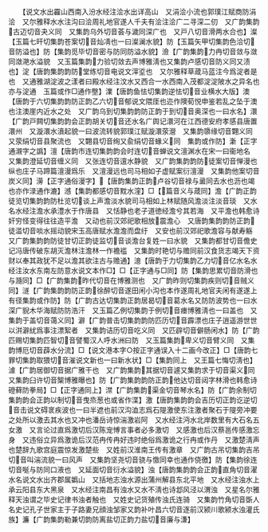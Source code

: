 <!-- { "loadSidebar": true } -->
　　【说文水出靃山西南入汾水经注浍水出详高山　又涓浍小流也郭璞江赋商防涓浍　又尔雅释水水注沟曰浍周礼地官遂人千夫有浍注浍广二寻深二仞　又广韵集韵古迈切音夬义同　又集韵乌外切音荟与濊同深广也　又戸八切音滑两水合也】澯【玉篇七旰切集韵苍案切音灿凊也一曰澯澜水貌】防【玉篇矢甲切集韵色洽切音防溢也】防【集韵觅毕切音密与防同防溢水貌】澰【广韵集韵力冉切音敛与潋同潋滟水溢貌　又玉篇集韵力验切敛去声博雅淸也又集韵卢感切音防义同又渍也】淀【唐韵集韵韵防堂练切音电说文滓垽也　又尔雅释草葴马蓝注今爲淀者是也　又通雅湖淀波之漾者曰殿水经注汶水又西合一水西南入茂都淀淀陂水之异名也　亦与淀通　玉篇或作□通作壂】澲【唐韵鱼怯切集韵逆怯切音业横水大版】澳【唐韵于六切集韵韵防正韵乙六切音郁说文隈厓也迩作隩荀悦申鉴若乱之坠于澳也注澳崖内近水之处　又广韵乌到切集韵韵防正韵于到切音奥深也一曰水名】澴【广韵戸闗切集韵韵会正韵胡关切音还水名广舆记澴河在江西德安府孝感县唐置澴州　又漩澴水濆起貌一曰波流转貌郭璞江赋漩澴荥瀯　又集韵隳缘切音翾义同　又荥绢切音县聚流也　又翾县切音绚又兪绢切音蝝义同　集韵或作防】澵【正字通瀙字之譌】澶【唐韵市连切集韵韵会时连切音蝉说文澶渊水在宋一曰衞地名　又集韵澄延切音缠义同　又张连切音邅水静貌　又广韵集韵韵防徒案切音惮漫也纵也庄子马蹄篇澶漫爲乐　又澶漫远也司马相如子虚赋案衍澶漫　又集韵他案切音炭义同】澷【正字通俗漫字】【唐韵集韵正韵卢谷切音禄与盝同去水也沥也竭也亦作渌通作漉】澸【集韵都感切音黕水漥】□【篇音义与葴同】澹【广韵正韵徒览切集韵韵防杜览切谈上声澹淡水貌司马相如上林赋随风澹淡注淡音琰　又水名水经注澹水承澧水于作唐县　又恬静也老子道徳经澹兮其若海　又平澹也韩愈诗奸穷怪变得往往造平澹　又动也前汉郊祀歌相放震澹心　又唐韵集韵韵防正韵徒滥切音啖水摇动貌宋玉高唐赋水澹澹而盘纡　又安也前汉郊祀歌澹容与献寿觞　又广韵集韵韵防徒甘切正韵徒监切音谈澹台复姓一曰水貌　又集韵都甘切音儋史记冯唐传破东胡灭澹林注澹林一作襜褴　又集韵时艳切与赡同前汉食货志竭天下资财以奉其政犹不足以澹其欲注古与赡通】澺【唐韵于力切集韵乙力切音亿水名水经注汝水东南左防意水说文本作□】□【正字通与□同】防【集韵思累切音防滑也与瀡同】□【广韵集韵昨代切音在博雅测也　又广韵昨则切集韵疾则切音贼义同】澻【广韵集韵韵防正韵徐醉切音遂田闲小沟也本作遂周礼地官夫闲有遂遂上有径集韵或作防】防【广韵古达切集韵正韵居曷切音葛水名又防防波势也一曰水深广貎木华海赋防防浩汗　又玉篇乙例切集韵于例切音瘗博雅淸也一曰盖也　又集韵于盖切音蔼义同】澼【广韵普击切集韵韵防匹历切音霹漂也庄子逍遥游世世以洴澼紌爲事注漂絮者　又集韵诘历切音吃义同　又匹辟切音僻肠闲水】防【广韵匹赐切集韵匹智切音譬蜀汉人呼水洲曰防　又玉篇集韵卑义切音臂义同　又集韵博厄切音薜水分流】□【说文港本字○按正字通误入十二画今改正】□【唐韵七罪切集韵取猥切音漼说文新也一曰新水状】□【集韵同上　又王篇七悔切淸也】澽【广韵居御切音据广雅干也　又广韵集韵其据切音遽又集韵求于切音渠义同　又集韵臼许切音榘博雅曝也】防【广韵集韵韵防正韵他达切音闼字林滑也韩愈诗磴藓防拳局】□【正字通同上】澿【广韵集韵渠金切音琴水名】防【广韵余制切集韵韵会正韵以制切音曳烝葱也或省作渫】激【唐韵集韵韵会吉历切正韵讫逆切音击说文碍衺疾波也一曰半遮也前汉沟洫志爲石隄激使东注激者聚石于隄旁冲要之处所以激去其水也又冲也潘岳诗惊湍激岩阿　又水经注沔水北岸数里有大石名五女激　又言论过直爲激切后汉陈宠愽言事者必多激切　又感激也后汉蔡邕传感激忘身　又违俗立异爲激诡后汉范冉传冉好违时绝俗爲激诡之行冉或作丹　又激楚淸声也楚辞九歌宫庭震惊发激楚些　又姓前汉淮南王传有激章　又广韵古吊切集韵吉吊切音叫湍流貌一曰风声　又集韵坚尧切音骁与憿同幸也通作侥徼】防【集韵徐连切音唌与防同口液也　又延面切音衍水溢貌】浊【唐韵集韵韵会正韵直角切音濯水名说文水出齐郡属嬀山　又括地志浊水源出蒲州解县东北平地　又水经注浊水上承云阳县东大黑泉　又水经注南昌有浊水又水不淸也诗邶风泾以渭浊　又星名尔雅释天浊谓之毕史记律书浊者触也　又姓史记货殖传浊氏连骑　又集韵竹角切音斲人名史记孔子世家主于子路妻兄顔浊邹家又韵补叶昌六切音逐前汉颍川歌颍水浊灌氏族】濂【广韵集韵勒兼切韵防离盐切正韵力盐切音廉与溓】
